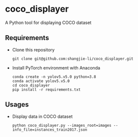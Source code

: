 # coco_displayer

A Python tool for displaying COCO dataset

## Requirements
 - Clone this repository
   ```
   git clone git@github.com:shangjie-li/coco_displayer.git
   ```
 - Install PyTorch environment with Anaconda
   ```
   conda create -n yolov5.v5.0 python=3.8
   conda activate yolov5.v5.0
   cd coco_displayer
   pip install -r requirements.txt
   ```

## Usages
 - Display data in COCO dataset
   ```
   python coco_displayer.py --images_root=images --info_file=instances_train2017.json
   ```
